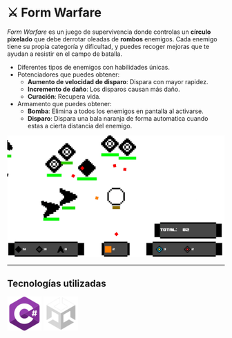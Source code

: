 # ⚔️ Form Warfare

*Form Warfare* es un juego de supervivencia donde controlas un **círculo pixelado** que debe derrotar oleadas de **rombos** enemigos. Cada enemigo tiene su propia categoría y dificultad, y puedes recoger mejoras que te ayudan a resistir en el campo de batalla.

- Diferentes tipos de enemigos con habilidades únicas.
- Potenciadores que puedes obtener:
  - **Aumento de velocidad de disparo**: Dispara con mayor rapidez.
  - **Incremento de daño**: Los disparos causan más daño.
  - **Curación**: Recupera vida.
- Armamento que puedes obtener:
  - **Bomba**: Elimina a todos los enemigos en pantalla al activarse.
  - **Disparo**: Dispara una bala naranja de forma automatica cuando estas a cierta distancia del enemigo.

![Captura de pantalla del menú desplegable Code mostrando la opción Download ZIP](https://raw.githubusercontent.com/Eriquito00/Eriquito00/main/img/formwarfare.png)

---

## Tecnologías utilizadas

![C# logo](https://raw.githubusercontent.com/Eriquito00/Eriquito00/main/img/c-sharp.png)
![Unity logo](https://raw.githubusercontent.com/Eriquito00/Eriquito00/main/img/unity.png)
